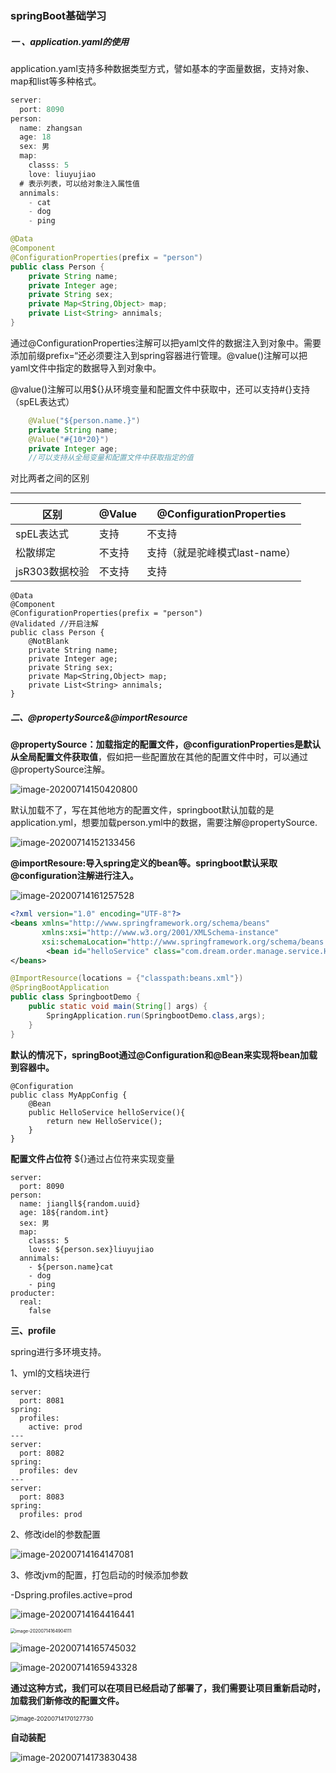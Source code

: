 ###  springBoot基础学习

##### 一 、application.yaml的使用

​		application.yaml支持多种数据类型方式，譬如基本的字面量数据，支持对象、map和list等多种格式。

```java
server:
  port: 8090
person:
  name: zhangsan
  age: 18
  sex: 男
  map:
    classs: 5
    love: liuyujiao
  # 表示列表，可以给对象注入属性值      
  annimals:
    - cat
    - dog
    - ping

```

``` java
@Data
@Component
@ConfigurationProperties(prefix = "person")
public class Person {
    private String name;
    private Integer age;
    private String sex;
    private Map<String,Object> map;
    private List<String> annimals;
}
```

通过@ConfigurationProperties注解可以把yaml文件的数据注入到对象中。需要添加前缀prefix=“还必须要注入到spring容器进行管理。@value()注解可以把yaml文件中指定的数据导入到对象中。

​	@value()注解可以用${}从环境变量和配置文件中获取中，还可以支持#{}支持（spEL表达式）

``` java
    @Value("${person.name.}")
    private String name;
    @Value("#{10*20}")
    private Integer age;
	//可以支持从全局变量和配置文件中获取指定的值
```

对比两者之间的区别

------

| 区别           | @Value | @ConfigurationProperties      |
| -------------- | ------ | ----------------------------- |
| spEL表达式     | 支持   | 不支持                        |
| 松散绑定       | 不支持 | 支持（就是驼峰模式last-name） |
| jsR303数据校验 | 不支持 | 支持                          |

``` ja
@Data
@Component
@ConfigurationProperties(prefix = "person")
@Validated //开启注解
public class Person {
    @NotBlank
    private String name;
    private Integer age;
    private String sex;
    private Map<String,Object> map;
    private List<String> annimals;
}

```

#####  二、@propertySource&@importResource

**@propertySource：加载指定的配置文件，@configurationProperties是默认从全局配置文件获取值**，假如把一些配置放在其他的配置文件中时，可以通过@propertySource注解。



![image-20200714150420800](C:\Users\jiangll01\AppData\Roaming\Typora\typora-user-images\image-20200714150420800.png)

默认加载不了，写在其他地方的配置文件，springboot默认加载的是application.yml，想要加载person.yml中的数据，需要注解@propertySource.

![image-20200714152133456](C:\Users\jiangll01\AppData\Roaming\Typora\typora-user-images\image-20200714152133456.png)



**@importResoure:导入spring定义的bean等。springboot默认采取@configuration注解进行注入。**

![image-20200714161257528](C:\Users\jiangll01\AppData\Roaming\Typora\typora-user-images\image-20200714161257528.png)

```xml
<?xml version="1.0" encoding="UTF-8"?>
<beans xmlns="http://www.springframework.org/schema/beans"
       xmlns:xsi="http://www.w3.org/2001/XMLSchema-instance"
       xsi:schemaLocation="http://www.springframework.org/schema/beans http://www.springframework.org/schema/beans/spring-beans.xsd">
        <bean id="helloService" class="com.dream.order.manage.service.HelloService"></bean>
</beans>
```

```java
@ImportResource(locations = {"classpath:beans.xml"})
@SpringBootApplication
public class SpringbootDemo {
    public static void main(String[] args) {
        SpringApplication.run(SpringbootDemo.class,args);
    }
}
```

**默认的情况下，springBoot通过@Configuration和@Bean来实现将bean加载到容器中。**

```
@Configuration
public class MyAppConfig {
    @Bean
    public HelloService helloService(){
        return new HelloService();
    }
}
```

**配置文件占位符** ${}通过占位符来实现变量

```
server:
  port: 8090
person:
  name: jiangll${random.uuid}
  age: 18${random.int}
  sex: 男
  map:
    classs: 5
    love: ${person.sex}liuyujiao
  annimals:
    - ${person.name}cat
    - dog
    - ping
producter:
  real:
    false
```

**三、profile**

spring进行多环境支持。

1、yml的文档块进行

```
server:
  port: 8081
spring:
  profiles:
    active: prod
---
server:
  port: 8082
spring:
  profiles: dev
---
server:
  port: 8083
spring:
  profiles: prod
```

2、修改idel的参数配置

![image-20200714164147081](C:\Users\jiangll01\AppData\Roaming\Typora\typora-user-images\image-20200714164147081.png)

3、修改jvm的配置，打包启动的时候添加参数

-Dspring.profiles.active=prod

![image-20200714164416441](C:\Users\jiangll01\AppData\Roaming\Typora\typora-user-images\image-20200714164416441.png)

<img src="C:\Users\jiangll01\AppData\Roaming\Typora\typora-user-images\image-20200714164904111.png" alt="image-20200714164904111" style="zoom:50%;" />

![image-20200714165745032](C:\Users\jiangll01\AppData\Roaming\Typora\typora-user-images\image-20200714165745032.png)

![image-20200714165943328](C:\Users\jiangll01\AppData\Roaming\Typora\typora-user-images\image-20200714165943328.png)

**通过这种方式，我们可以在项目已经启动了部署了，我们需要让项目重新启动时，加载我们新修改的配置文件。**

<img src="C:\Users\jiangll01\AppData\Roaming\Typora\typora-user-images\image-20200714170127730.png" alt="image-20200714170127730" style="zoom:67%;" />

**自动装配**

![image-20200714173830438](C:\Users\jiangll01\AppData\Roaming\Typora\typora-user-images\image-20200714173830438.png)